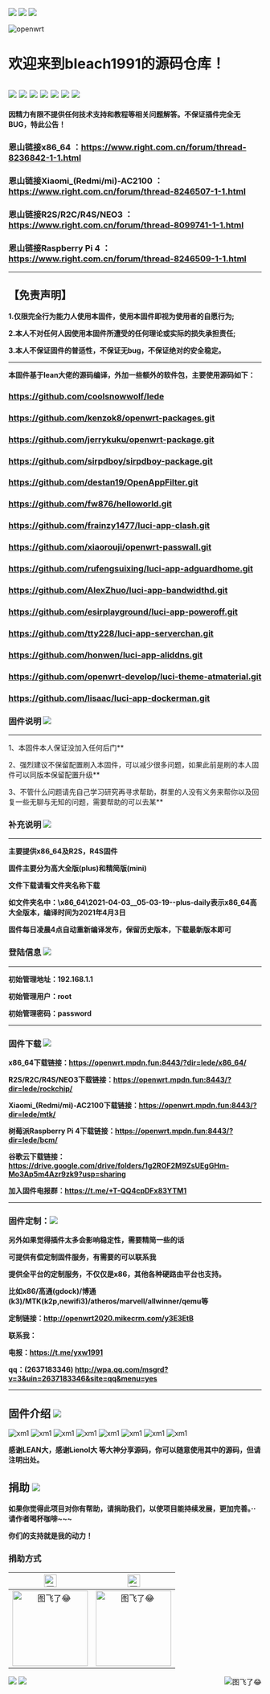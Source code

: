 ![](https://visitor-badge.glitch.me/badge?page_id=bleach1991-visitor-badge)
[![](https://img.shields.io/badge/TG群-点击加入-FFFFFF.svg)](https://t.me/+T-QQ4cpDFx83YTM1)
[![](https://img.shields.io/badge/QQ群-点击加入-FFFFFF.svg)](https://qm.qq.com/cgi-bin/qm/qr?k=DxyP1vPT1abLcj24dgXkRwI-eMj3WZJ7&jump_from=webapi)

![openwrt](https://user-images.githubusercontent.com/47608286/116703960-6fa77e80-a9fd-11eb-8077-f38610a4babc.png)


欢迎来到bleach1991的源码仓库！
=
[![](https://img.shields.io/badge/-目录:-696969.svg)](#readme) [![](https://img.shields.io/badge/-固件说明-F5F5F5.svg)](#固件说明-) [![](https://img.shields.io/badge/-登陆信息-F5F5F5.svg)](#登陆信息-)  [![](https://img.shields.io/badge/-固件下载-F5F5F5.svg)](#固件下载-) [![](https://img.shields.io/badge/-固件定制-F5F5F5.svg)](#固件定制-) [![](https://img.shields.io/badge/-固件介绍-F5F5F5.svg)](#固件介绍-) [![](https://img.shields.io/badge/-捐助-F5F5F5.svg)](#捐助-) 
------------------------------------------------------

**因精力有限不提供任何技术支持和教程等相关问题解答。不保证插件完全无BUG，特此公告！**

### 恩山链接x86_64 ：https://www.right.com.cn/forum/thread-8236842-1-1.html
### 恩山链接Xiaomi_(Redmi/mi)-AC2100 ：https://www.right.com.cn/forum/thread-8246507-1-1.html
### 恩山链接R2S/R2C/R4S/NEO3 ：https://www.right.com.cn/forum/thread-8099741-1-1.html
### 恩山链接Raspberry Pi 4 ：https://www.right.com.cn/forum/thread-8246509-1-1.html
------------------------------------------------------

## 【免责声明】
**1.仅限完全行为能力人使用本固件，使用本固件即视为使用者的自愿行为;**

**2.本人不对任何人因使用本固件所遭受的任何理论或实际的损失承担责任;**

**3.本人不保证固件的普适性，不保证无bug，不保证绝对的安全稳定。**

----------------------------------------------------

**本固件基于lean大佬的源码编译，外加一些额外的软件包，主要使用源码如下：**

### https://github.com/coolsnowwolf/lede
### https://github.com/kenzok8/openwrt-packages.git
### https://github.com/jerrykuku/openwrt-package.git
### https://github.com/sirpdboy/sirpdboy-package.git
### https://github.com/destan19/OpenAppFilter.git
### https://github.com/fw876/helloworld.git
### https://github.com/frainzy1477/luci-app-clash.git
### https://github.com/xiaorouji/openwrt-passwall.git
### https://github.com/rufengsuixing/luci-app-adguardhome.git
### https://github.com/AlexZhuo/luci-app-bandwidthd.git
### https://github.com/esirplayground/luci-app-poweroff.git
### https://github.com/tty228/luci-app-serverchan.git
### https://github.com/honwen/luci-app-aliddns.git
### https://github.com/openwrt-develop/luci-theme-atmaterial.git
### https://github.com/lisaac/luci-app-dockerman.git


### 固件说明 [![](https://img.shields.io/badge/-固件说明-F5F5F5.svg)](#固件说明-) 
---------------------------------------------------

1、本固件本人保证没加入任何后门**

2、强烈建议不保留配置刷入本固件，可以减少很多问题，如果此前是刷的本人固件可以同版本保留配置升级**

3、不管什么问题请先自己学习研究再寻求帮助，群里的人没有义务来帮你以及回复一些无聊与无知的问题，需要帮助的可以去某**



### 补充说明 [![](https://img.shields.io/badge/-补充说明-F5F5F5.svg)](#补充说明-) 
---------------------------------------------------
**主要提供x86_64及R2S，R4S固件**

**固件主要分为高大全版(plus)和精简版(mini)**

**文件下载请看文件夹名称下载**

**如文件夹名中：\x86_64\2021-04-03__05-03-19--plus-daily表示x86_64高大全版本，编译时间为2021年4月3日**

**固件每日凌晨4点自动重新编译发布，保留历史版本，下载最新版本即可**


### 登陆信息 [![](https://img.shields.io/badge/-登陆信息-F5F5F5.svg)](#登陆信息-) 
---------------------------------------------------------------------------------------  

**初始管理地址：192.168.1.1**

**初始管理用户：root**

**初始管理密码：password**

---------------------------------------------------------------------------------------

### 固件下载 [![](https://img.shields.io/badge/-固件下载-F5F5F5.svg)](#固件下载-) 

**x86_64下载链接：https://openwrt.mpdn.fun:8443/?dir=lede/x86_64/**

**R2S/R2C/R4S/NEO3下载链接：https://openwrt.mpdn.fun:8443/?dir=lede/rockchip/**

**Xiaomi_(Redmi/mi)-AC2100下载链接：https://openwrt.mpdn.fun:8443/?dir=lede/mtk/**

**树莓派Raspberry Pi 4下载链接：https://openwrt.mpdn.fun:8443/?dir=lede/bcm/**

**谷歌云下载链接：https://drive.google.com/drive/folders/1g2ROF2M9ZsUEgGHm-Mo3Ap5m4Azr9zk9?usp=sharing**

**加入固件电报群：https://t.me/+T-QQ4cpDFx83YTM1**

--------------------------------------------------------------

### 固件定制：[![](https://img.shields.io/badge/-固件定制-F5F5F5.svg)](#固件定制-)

**另外如果觉得插件太多会影响稳定性，需要精简一些的话**

**可提供有偿定制固件服务，有需要的可以联系我**

**提供全平台的定制服务，不仅仅是x86，其他各种硬路由平台也支持。**

**比如x86/高通(gdock)/博通(k3)/MTK(k2p,newifi3)/atheros/marvell/allwinner/qemu等**

**定制链接：http://openwrt2020.mikecrm.com/y3E3EtB**

**联系我：**

**电报：https://t.me/yxw1991**

**qq：(2637183346) http://wpa.qq.com/msgrd?v=3&uin=2637183346&site=qq&menu=yes**




--------------------------------------------------------------


## 固件介绍 [![](https://img.shields.io/badge/-固件介绍-F5F5F5.svg)](#固件介绍-)


![xm1](img/plus/plus.jpg)
![xm1](img/概览.JPG)
![xm1](img/实时监控.JPG)
![xm1](img/ttyd.JPG)
![xm1](img/hello.JPG)
![xm1](img/passwall.JPG)
![xm1](img/ssr.JPG)
![xm1](img/实时流量监测.JPG)

**感谢LEAN大，感谢Lienol大 等大神分享源码，你可以随意使用其中的源码，但请注明出处。**


## 捐助 [![](https://img.shields.io/badge/-捐助-F5F5F5.svg)](#捐助-) 

**如果你觉得此项目对你有帮助，请捐助我们，以使项目能持续发展，更加完善。··请作者喝杯咖啡~~~**

**你们的支持就是我的动力！**

### 捐助方式

|     <img src="https://img.shields.io/badge/-支付宝-F5F5F5.svg" href="#赞助支持本项目-" height="25" alt="图飞了😂"/>  |  <img src="https://img.shields.io/badge/-微信-F5F5F5.svg" height="25" alt="图飞了😂" href="#赞助支持本项目-"/>  | 
| :-----------------: | :-------------: |
|<img src="https://user-images.githubusercontent.com/47608286/116705490-2a844c00-a9ff-11eb-9b90-8e7378aae332.jpg" width="150" height="150" alt="图飞了😂" href="#赞助支持本项目-"/>|<img src="https://user-images.githubusercontent.com/47608286/116706779-94512580-aa00-11eb-9e0c-ade6ca5f0a87.png" width="150" height="150" alt="图飞了😂" href="#赞助支持本项目-"/>|

<a href="#readme">
    <img src="https://img.shields.io/badge/-返回顶部-orange.svg" alt="图飞了😂" title="返回顶部" align="right"/>
</a>

[![](https://img.shields.io/badge/TG群-点击加入-FFFFFF.svg)](https://t.me/+T-QQ4cpDFx83YTM1)
[![](https://img.shields.io/badge/QQ群-点击加入-FFFFFF.svg)](https://qm.qq.com/cgi-bin/qm/qr?k=DxyP1vPT1abLcj24dgXkRwI-eMj3WZJ7&jump_from=webapi)
